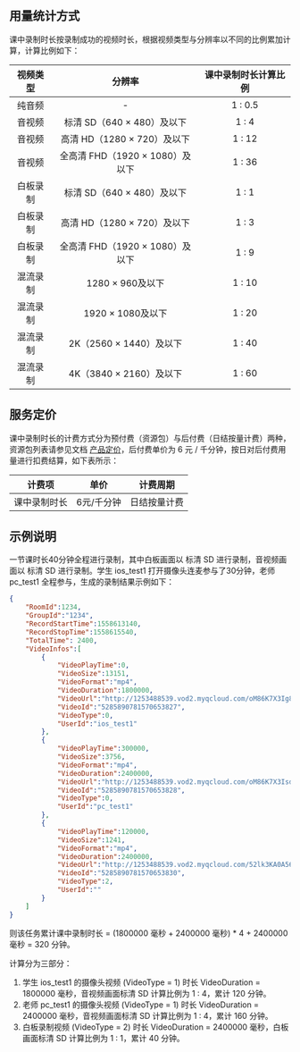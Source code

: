 ## 用量统计方式

课中录制时长按录制成功的视频时长，根据视频类型与分辨率以不同的比例累加计算，计算比例如下：

| 视频类型 |             分辨率              | 课中录制时长计算比例 |
| :------: | :-----------------------------: | :------------------: |
|  纯音频  |                -                |       1 : 0.5        |
|  音视频  |   标清 SD（640 ×  480）及以下   |        1 : 4         |
|  音视频  |   高清 HD（1280 × 720）及以下   |        1 : 12        |
|  音视频  | 全高清 FHD（1920 × 1080）及以下 |        1 : 36        |
| 白板录制 |   标清 SD（640 ×  480）及以下   |        1 : 1         |
| 白板录制 |   高清 HD（1280 × 720）及以下   |        1 : 3         |
| 白板录制 | 全高清 FHD（1920 × 1080）及以下 |        1 : 9         |
| 混流录制 |        1280 × 960及以下         |        1 : 10        |
| 混流录制 |        1920 × 1080及以下        |        1 : 20        |
| 混流录制 |     2K（2560 × 1440）及以下     |        1 : 40        |
| 混流录制 |     4K（3840 × 2160）及以下     |        1 : 60        |

## 服务定价

课中录制时长的计费方式分为预付费（资源包）与后付费（日结按量计费）两种，资源包列表请参见文档 [产品定价](./产品定价.md)，后付费单价为 6 元 / 千分钟，按日对后付费用量进行扣费结算，如下表所示：

|    计费项    |    单价    |   计费周期   |
| :----------: | :--------: | :----------: |
| 课中录制时长 | 6元/千分钟 | 日结按量计费 |

## 示例说明

一节课时长40分钟全程进行录制，其中白板画面以 标清 SD 进行录制，音视频画面以 标清 SD 进行录制。学生 ios_test1 打开摄像头连麦参与了30分钟，老师 pc_test1 全程参与，生成的录制结果示例如下：

```json
{
    "RoomId":1234,
    "GroupId":"1234",
    "RecordStartTime":1558613140,
    "RecordStopTime":1558615540,
    "TotalTime": 2400,
    "VideoInfos":[
        {
            "VideoPlayTime":0,
            "VideoSize":13151,
            "VideoFormat":"mp4",
            "VideoDuration":1800000,
            "VideoUrl":"http://1253488539.vod2.myqcloud.com/oM86K7X3Ig8b.mp4",
            "VideoId":"5285890781570653827",
            "VideoType":0,
            "UserId":"ios_test1"
        },
        {
            "VideoPlayTime":300000,
            "VideoSize":3756,
            "VideoFormat":"mp4",
            "VideoDuration":2400000,
            "VideoUrl":"http://1253488539.vod2.myqcloud.com/oM86K7X3IsdfA.mp4",
            "VideoId":"5285890781570653828",
            "VideoType":0,
            "UserId":"pc_test1"
        },
        {
            "VideoPlayTime":120000,
            "VideoSize":1241,
            "VideoFormat":"mp4",
            "VideoDuration":2400000,
            "VideoUrl":"http://1253488539.vod2.myqcloud.com/52lk3KA0A562.mp4",
            "VideoId":"5285890781570653830",
            "VideoType":2,
            "UserId":""
        }
    ]
}
```

则该任务累计课中录制时长 = (1800000 毫秒 + 2400000 毫秒) * 4 + 2400000 毫秒 = 320 分钟。

计算分为三部分：

1. 学生 ios_test1 的摄像头视频 (VideoType = 1) 时长 VideoDuration = 1800000 毫秒，音视频画面标清 SD 计算比例为 1 : 4，累计 120 分钟。
2. 老师 pc_test1 的摄像头视频 (VideoType = 1) 时长 VideoDuration = 2400000 毫秒，音视频画面标清 SD 计算比例为 1 : 4，累计 160 分钟。
3. 白板录制视频 (VideoType = 2) 时长 VideoDuration = 2400000 毫秒，白板画面标清 SD 计算比例为 1 : 1，累计 40 分钟。
